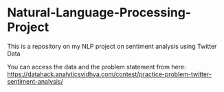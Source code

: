 # Natural-Language-Processing-Project
This is a repository on my NLP project on sentiment analysis using Twitter Data 

You can access the data and the problem statement from here: https://datahack.analyticsvidhya.com/contest/practice-problem-twitter-sentiment-analysis/
